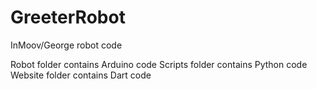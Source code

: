 # GreeterRobot
InMoov/George robot code

Robot folder contains Arduino code
Scripts folder contains Python code
Website folder contains Dart code
